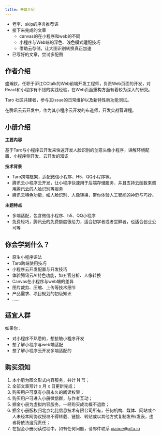 ```yaml
---
title: 开篇介绍
---
```


- 老李、skip的序言推荐语
- 接下来完成的文章
  - canvas的在小程序和web的不同
  - 小程序与Web端的深色、浅色模式适配技巧
  - 借助云存储，让大图识别转换真正加速
- 已写好的文章，尝试多配图
  



## 作者介绍
盛瀚钦，任职于沪江CCtalk的Web前端开发工程师，负责Web页面的开发，对React和小程序有不错的实践经验，在Web页面重构方面有着较为深入的研究。

Taro 社区共建者，参与其issue的日常维护以及新特性新功能测试。

在腾讯云云开发中，作为其小程序云开发的布道师，开发实战营课程。

## 小册介绍

**主要内容**

基于Taro与小程序云开发来快速开发人脸识别的创意头像小程序，讲解环境配置、小程序侧开发、云开发的知识


**技术背景**
* Taro跨端框架，适配微信小程序、H5、QQ小程序等。
* 腾讯云小程序云开发，让小程序快速用于后端存储服务，并且支持云函数来调用腾讯云的人脸识别等服务
* 腾讯云特色功能，如人脸识别、人像转换，带你体验人工智能的神奇与巧妙。


**主题特点**
 
* 多端适配，包含微信小程序、h5、QQ小程序
* 免费轻巧，腾讯云的免费额度很给力，适合初学者或者尝鲜者，也适合创业公司等


## 你会学到什么？ 

* 原生小程序语法
* Taro跨端使用技巧
* 小程序云开发配置与开发技巧
* 体验腾讯云AI特色功能，如五官分析、人像转换
* Canvas在小程序与web端的差异
* 图片裁剪、压缩、上传等技术细节
* 产品需求、项目规划的初级知识
* ……

## 适宜人群

如果你：
* 对小程序不熟悉的，想接触小程序开发
* 想了解小程序与web端适配
* 想了解小程序云开发多端适配的



## 购买须知

<!-- TODO 这里后续要改 -->

1. 本小册为图文形式内容服务，共计 N 节；
2. 全部文章预计 x 月 x 日更新完成；
3. 购买用户可享有小册永久的阅读权限；
4. 购买用户可进入小册微信群，与作者互动；
5. 掘金小册为虚拟内容服务，一经购买成功概不退款；
6. 掘金小册版权归北京北比信息技术有限公司所有，任何机构、媒体、网站或个人未经本网协议授权不得转载、链接、转贴或以其他方式复制发布/发表，违者将依法追究责任；
7. 在掘金小册阅读过程中，如有任何问题，请邮件联系 xiaoce@xitu.io
